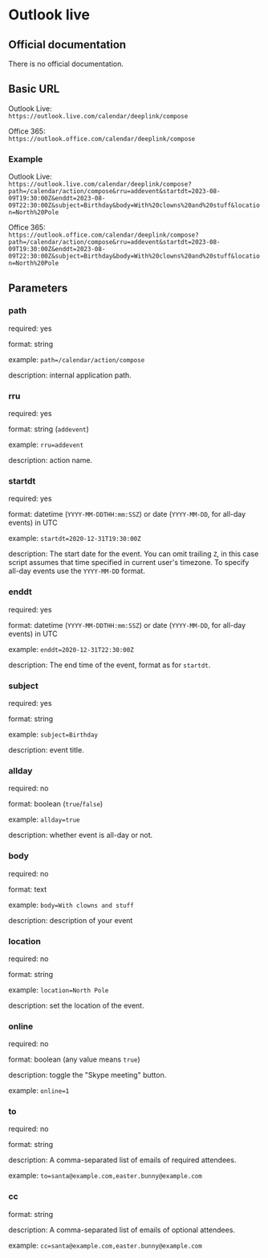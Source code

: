 # Outlook live

## Official documentation
There is no official documentation.

## Basic URL
Outlook Live:  
`https://outlook.live.com/calendar/deeplink/compose`

Office 365:  
`https://outlook.office.com/calendar/deeplink/compose`

### Example

Outlook Live:  
`https://outlook.live.com/calendar/deeplink/compose?path=/calendar/action/compose&rru=addevent&startdt=2023-08-09T19:30:00Z&enddt=2023-08-09T22:30:00Z&subject=Birthday&body=With%20clowns%20and%20stuff&location=North%20Pole`

Office 365:  
`https://outlook.office.com/calendar/deeplink/compose?path=/calendar/action/compose&rru=addevent&startdt=2023-08-09T19:30:00Z&enddt=2023-08-09T22:30:00Z&subject=Birthday&body=With%20clowns%20and%20stuff&location=North%20Pole`

## Parameters

### path
required: yes

format: string

example: `path=/calendar/action/compose`

description: internal application path.

### rru
required: yes

format: string (`addevent`)

example: `rru=addevent`

description: action name.

### startdt
required: yes

format: datetime (`YYYY-MM-DDTHH:mm:SSZ`) or date (`YYYY-MM-DD`, for all-day events) in UTC

example: `startdt=2020-12-31T19:30:00Z`

description: The start date for the event.
You can omit trailing `Z`, in this case script assumes that time specified in current user's timezone.
To specify all-day events use the `YYYY-MM-DD` format.

### enddt
required: yes

format: datetime (`YYYY-MM-DDTHH:mm:SSZ`) or date (`YYYY-MM-DD`, for all-day events) in UTC

example: `enddt=2020-12-31T22:30:00Z`

description: The end time of the event, format as for `startdt`.

### subject
required: yes

format: string

example: `subject=Birthday`

description: event title.

### allday
required: no

format: boolean (`true`/`false`)

example: `allday=true`

description: whether event is all-day or not.

### body
required: no

format: text

example: `body=With clowns and stuff`

description: description of your event

### location
required: no

format: string

example: `location=North Pole`

description: set the location of the event.

### online
required: no

format: boolean (any value means `true`)

description: toggle the "Skype meeting" button.

example: `online=1`

### to
required: no

format: string

description: A comma-separated list of emails of required attendees.

example: `to=santa@example.com,easter.bunny@example.com`

### cc
format: string

description: A comma-separated list of emails of optional attendees.

example: `cc=santa@example.com,easter.bunny@example.com`
